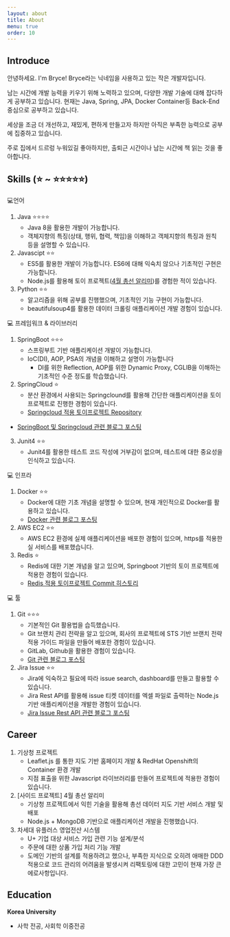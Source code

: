 ```yaml
---
layout: about
title: About
menu: true
order: 10
---
```


## Introduce
안녕하세요. I'm Bryce! Bryce라는 닉네임을 사용하고 있는 작은 개발자입니다.

남는 시간에 개발 능력을 키우기 위해 노력하고 있으며, 다양한 개발 기술에 대해 잡다하게 공부하고 있습니다. 현재는 Java, Spring, JPA, Docker Container등 Back-End 중심으로 공부하고 있습니다.

세상을 조금 더 개선하고, 재밌게, 편하게 만들고자 하지만 아직은 부족한 능력으로 공부에 집중하고 있습니다.

주로 집에서 드르렁 누워있길 좋아하지만, 출퇴근 시간이나 남는 시간에 책 읽는 것을 좋아합니다.

## Skills (⭐️ ~ ⭐️⭐️⭐️⭐️⭐️)
💻언어
   1. Java ⭐️⭐️⭐️⭐
      - Java 8을 활용한 개발이 가능합니다.
      - 객체지향의 특징(상태, 행위, 협력, 책임)을 이해하고 객체지향의 특징과 원칙 등을 설명할 수 있습니다.
   2. Javascipt ⭐️⭐️
      - ES5를 활용한 개발이 가능합니다. ES6에 대해 익숙치 않으나 기초적인 구현은 가능합니다.
      - Node.js를 활용해 토이 프로젝트([4월 총선 알리미](https://produce300.com))를 경험한 적이 있습니다.
   3. Python ⭐️⭐️
      - 알고리즘을 위해 공부를 진행했으며, 기초적인 기능 구현이 가능합니다.
      - beautifulsoup4를 활용한 데이터 크롤링 애플리케이션 개발 경험이 있습니다.

💻 프레임워크 & 라이브러리
   1. SpringBoot ⭐️⭐️⭐️
      - 스프링부트 기반 애플리케이션 개발이 가능합니다.
      - IoC(DI), AOP, PSA의 개념을 이해하고 설명이 가능합니다
         + DI를 위한 Reflection, AOP를 위한 Dynamic Proxy, CGLIB을 이해하는 기초적인 수준 정도를 학습했습니다.
   2. SpringCloud ⭐️
      - 분산 환경에서 사용되는 Springclound를 활용해 간단한 애플리케이션을 토이 프로젝트로 진행한 경험이 있습니다.
      - [Springcloud 적용 토이프로젝트 Repository](https://github.com/BryceYangS/bank)
   - [SpringBoot 및 Springcloud 관련 블로그 포스팅](https://bryceyangs.github.io/tag/study-springboot/)
   3. Junit4 ⭐️⭐️
      - Junit4를 활용한 테스트 코드 작성에 거부감이 없으며, 테스트에 대한 중요성을 인식하고 있습니다.
   
💻 인프라
   1. Docker ⭐️⭐️
      - Docker에 대한 기초 개념을 설명할 수 있으며, 현재 개인적으로 Docker를 활용하고 있습니다.
      - [Docker 관련 블로그 포스팅](https://bryceyangs.github.io/tag/study-docker/)
   2. AWS EC2 ⭐️⭐️
      - AWS EC2 환경에 실제 애플리케이션을 배포한 경험이 있으며, https를 적용한 실 서비스를 배포했습니다.
   3. Redis ⭐
      - Redis에 대한 기본 개념을 알고 있으며, Springboot 기반의 토이 프로젝트에 적용한 경험이 있습니다.
      - [Redis 적용 토이프로젝트 Commit 히스토리](https://github.com/BryceYangS/produce300/commit/b4947c70c12c7226a09e69428a935d9467eeeef2)

💻 툴
   1. Git ⭐️⭐️⭐️
      - 기본적인 Git 활용법을 습득했습니다.
      - Git 브랜치 관리 전략을 알고 있으며, 회사의 프로젝트에 STS 기반 브랜치 전략 적용 가이드 파일을 만들어 배포한 경험이 있습니다.
      - GitLab, Github을 활용한 경험이 있습니다.
      - [Git 관련 블로그 포스팅](https://bryceyangs.github.io/tag/study-git/)
   2. Jira Issue ⭐️⭐️
      - Jira에 익숙하고 필요에 따라 issue search, dashboard를 만들고 활용할 수 있습니다.
      - Jira Rest API를 활용해 issue 티켓 데이터를 엑셀 파일로 출력하는 Node.js 기반 애플리케이션을 개발한 경험이 있습니다.
      - [Jira Issue Rest API 관련 블로그 포스팅](https://bryceyangs.github.io/study/2020/03/22/Jira-issue-%EC%A1%B0%ED%9A%8C-%EB%B0%8F-%EC%88%98%EC%A0%95/)

## Career
   1. 기상청 프로젝트
      - Leaflet.js 를 통한 지도 기반 홈페이지 개발 & RedHat Openshift의 Container 환경 개발
      - 지점 표출을 위한 Javascript 라이브러리를 만들어 프로젝트에 적용한 경험이 있습니다.
   2. [사이드 프로젝트] 4월 총선 알리미
      - 기상청 프로젝트에서 익힌 기술을 활용해 총선 데이터 지도 기반 서비스 개발 및 배포
      - Node.js + MongoDB 기반으로 애플리케이션 개발을 진행했습니다.
   3. 차세대 유플러스 영업전산 시스템
      - U+ 기업 대상 서비스 가입 관련 기능 설계/분석
      - 주문에 대한 상품 가입 처리 기능 개발
      - 도메인 기반의 설계를 적용하려고 했으나, 부족한 지식으로 오히려 애매한 DDD 적용으로 코드 관리의 어려움을 발생시켜 리팩토링에 대한 고민이 현재 가장 큰 에로사항입니다.

## Education
**Korea University**
   - 사학 전공, 사회학 이중전공